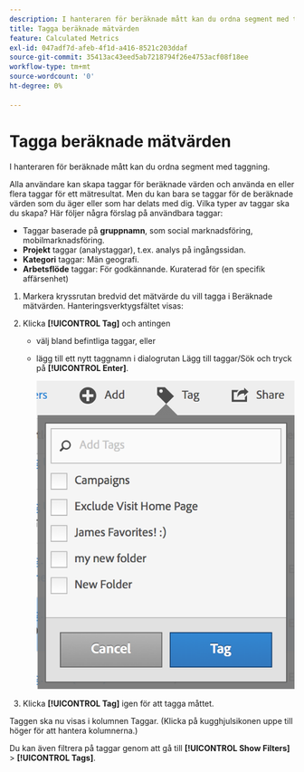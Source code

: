 ```yaml
---
description: I hanteraren för beräknade mått kan du ordna segment med taggning.
title: Tagga beräknade mätvärden
feature: Calculated Metrics
exl-id: 047adf7d-afeb-4f1d-a416-8521c203ddaf
source-git-commit: 35413ac43eed5ab7218794f26e4753acf08f18ee
workflow-type: tm+mt
source-wordcount: '0'
ht-degree: 0%

---
```


# Tagga beräknade mätvärden

I hanteraren för beräknade mått kan du ordna segment med taggning.

Alla användare kan skapa taggar för beräknade värden och använda en eller flera taggar för ett mätresultat. Men du kan bara se taggar för de beräknade värden som du äger eller som har delats med dig. Vilka typer av taggar ska du skapa? Här följer några förslag på användbara taggar:

* Taggar baserade på **gruppnamn**, som social marknadsföring, mobilmarknadsföring.
* **Projekt** taggar (analystaggar), t.ex. analys på ingångssidan.
* **Kategori** taggar: Män geografi.
* **Arbetsflöde** taggar: För godkännande. Kuraterad för (en specifik affärsenhet)

1. Markera kryssrutan bredvid det mätvärde du vill tagga i Beräknade mätvärden. Hanteringsverktygsfältet visas:
1. Klicka **[!UICONTROL Tag]** och antingen

   * välj bland befintliga taggar, eller
   * lägg till ett nytt taggnamn i dialogrutan Lägg till taggar/Sök och tryck på **[!UICONTROL Enter]**.

      ![](assets/cm_add_tags.png)

1. Klicka **[!UICONTROL Tag]** igen för att tagga måttet.

Taggen ska nu visas i kolumnen Taggar. (Klicka på kugghjulsikonen uppe till höger för att hantera kolumnerna.)

Du kan även filtrera på taggar genom att gå till **[!UICONTROL Show Filters]** > **[!UICONTROL Tags]**.
